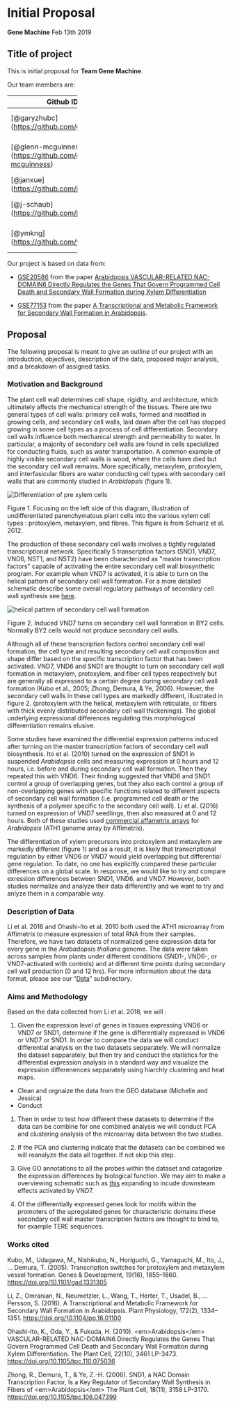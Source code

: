 Initial Proposal
================
**Gene Machine**
Feb 13th 2019

Title of project
----------------

This is initial proposal for **Team Gene Machine**.

Our team members are:

<table style="width:32%;">
<colgroup>
<col width="13%" />
<col width="18%" />
</colgroup>
<thead>
<tr class="header">
<th>Github ID</th>
<th>Name</th>
</tr>
</thead>
<tbody>
<tr class="odd">
<td><span class="citation">[@garyzhubc]</span>(<a href="https://github.com/garyzhubc" class="uri">https://github.com/garyzhubc</a>)</td>
<td>Gary / Peiyuan Zhu (MSc, Statistics)</td>
</tr>
<tr class="even">
<td><span class="citation">[@glenn-mcguinness]</span>(<a href="https://github.com/glenn-mcguinness" class="uri">https://github.com/glenn-mcguinness</a>)</td>
<td>Glenn McGuinness (MSc, Statistics)</td>
</tr>
<tr class="odd">
<td><span class="citation">[@janxue]</span>(<a href="https://github.com/janxue" class="uri">https://github.com/janxue</a>)</td>
<td>Jan Xue (MSc, Botany)</td>
</tr>
<tr class="even">
<td><span class="citation">[@j-schaub]</span>(<a href="https://github.com/j-schaub" class="uri">https://github.com/j-schaub</a>)</td>
<td>Jessica Schaub (MSc, Oceanography)</td>
</tr>
<tr class="odd">
<td><span class="citation">[@ymkng]</span>(<a href="https://github.com/ymkng" class="uri">https://github.com/ymkng</a>)</td>
<td>Michelle Kang (MSc, Bioinformatics)</td>
</tr>
</tbody>
</table>

Our project is based on data from:

-   [GSE20586](https://bit.ly/2UEOxqj) from the paper [Arabidopsis VASCULAR-RELATED NAC-DOMAIN6 Directly Regulates the Genes That Govern Programmed Cell Death and Secondary Wall Formation during Xylem Differentiation](https://bit.ly/2WJtnJI)

-   [GSE77153](https://bit.ly/2t3Egbv) from the paper [A Transcriptional and Metabolic Framework for Secondary Wall Formation in Arabidopsis](https://bit.ly/2Txs0vk).

Proposal
--------

The following proposal is meant to give an outline of our project with an introduction, objectives, description of the data, proposed major analysis, and a breakdown of assigned tasks.

### Motivation and Background

The plant cell wall determines cell shape, rigidity, and architecture, which ultimately affects the mechanical strength of the tissues. There are two general types of cell walls: primary cell walls, formed and modified in growing cells, and secondary cell walls, laid down after the cell has stopped growing in some cell types as a process of cell differentiation. Secondary cell walls influence both mechanical strength and permeability to water. In particular, a majority of secondary cell walls are found in cells specialized for conducting fluids, such as water transportation. A common example of highly visible secondary cell walls is wood, where the cells have died but the secondary cell wall remains. More specifically, metaxylem, protoxylem, and interfasicular fibers are water conducting cell types with secondary cell walls that are commonly studied in *Arabidopsis* (figure 1).

![Differentiation of pre xylem cells](https://bit.ly/2Bo7QNr)

Figure 1. Focusing on the left side of this diagram, illustration of undifferentiated parenchymatous plant cells into the various xylem cell types : protoxylem, metaxylem, and fibres. This figure is from Schuetz et al. 2012.

The production of these secondary cell walls involves a tightly regulated transcriptional network. Specifically 5 transcription factors (SND1, VND7, VND6, NST1, and NST2) have been characterized as "master transcription factors" capable of activating the entire secondary cell wall biosynthetic program. For example when VND7 is activated, it is able to turn on the helical pattern of secondary cell wall formation. For a more detailed schematic describe some overall regulatory pathways of secondary cell wall synthesis see [here](https://bit.ly/2RDoEFt).

![helical pattern of secondary cell wall formation](https://bit.ly/2GbXSTv)

Figure 2. Induced VND7 turns on secondary cell wall formation in BY2 cells. Normally BY2 cells would not produce secondary cell walls.

Although all of these transcription factors control secondary cell wall formation, the cell type and resulting secondary cell wall composition and shape differ based on the specific transcription factor that has been activated. VND7, VND6 and SND1 are thought to turn on secondary cell wall formation in metaxylem, protoxylem, and fiber cell types respectively but are generally all expressed to a certain degree during secondary cell wall formation (Kubo et al., 2005; Zhong, Demura, & Ye, 2006). However, the secondary cell walls in these cell types are markedly different, illustrated in figure 2. (protoxylem with the helical, metaxylem with reticulate, or fibers with thick evenly distributed secondary cell wall thickenings). The global underlying expressional differences regulating this morphological differentiation remains elusive.

Some studies have examined the differential expression patterns induced after turning on the master transcription factors of secondary cell wall biosynthesis. Ito et al. (2010) turned on the expression of SND1 in suspended *Arabidopsis* cells and measuring expression at 0 hours and 12 hours, i.e. before and during secondary cell wall formation. Then they repeated this with VND6. Their finding suggested that VND6 and SND1 control a group of overlapping genes, but they also each control a group of non-overlapping genes with specific functions related to different aspects of secondary cell wall formation (i.e. programmed cell death or the synthesis of a polymer specific to the secondary cell wall). Li et al. (2016) turned on expression of VND7 seedlings, then also measured at 0 and 12 hours. Both of these studies used [commercial affametrix arrays](https://bit.ly/2MN380j) for *Arabidopsis* (ATH1 genome array by Affimetrix).

The differentiation of xylem precursors into protoxylem and metaxylem are markedly different (figure 1) and as a result, it is likely that transcriptional regulation by either VND6 or VND7 would yield overlapping but differential gene regulation. To date, no one has explicitly compared these particular differences on a global scale. In response, we would like to try and compare exression differences between SND1, VND6, and VND7. However, both studies normalize and analyze their data differentlty and we want to try and anlyze them in a comparable way.

### Description of Data

Li et al. 2016 and Ohashi-Ito et al. 2010 both used the ATH1 microarray from Affimetrix to measure expression of total RNA from their samples. Therefore, we have two datasets of normalized gene expression data for every gene in the *Arabadopsis thaliana* genome. The data were taken across samples from plants under different conditions (SND1-, VND6-, or VND7-activated with controls) and at different time points during secondary cell wall production (0 and 12 hrs). For more information about the data format, please see our “[Data](https://github.com/glenn-mcguinness/gene_machine/tree/master/data)” subdirectory.

### Aims and Methodology

Based on the data collected from Li et al. 2018, we will :

1.  Given the expression level of genes in tissues expressing VND6 or VND7 or SND1, determine if the gene is differentially expressed in VND6 or VND7 or SND1. In order to compare the data we will conduct differential analysis on the two datasets sepparately. We will normalize the dataset sepparately, but then try and conduct the statistics for the differential expression analysis in a standard way and visualize the expression differenences sepparately using hiarchly clustering and heat maps.

-   Clean and orgnaize the data from the GEO database (Michelle and Jessica)
-   Conduct

1.  Then in order to test how different these datasets to determine if the data can be combine for one combined analysis we will conduct PCA and clustering analysis of the microarray data between the two studies.

2.  If the PCA and clustering indicate that the datasets can be combined we will reanalyze the data all together. If not skip this step.

3.  Give GO annotations to all the probes within the dataset and catagorize the expression differences by biological function. We may aim to make a overviewing schematic such as [this](http://www.plantcell.org/content/plantcell/22/10/3461/F8.large.jpg?width=800&height=600&carousel=1) expanding to incude downsteam effects activated by VND7.

4.  Of the differentially expressed genes look for motifs within the promoters of the upregulated genes for characteristic domains these secondary cell wall master transcription factors are thought to bind to, for example TERE sequences.

### Works cited

Kubo, M., Udagawa, M., Nishikubo, N., Horiguchi, G., Yamaguchi, M., Ito, J., … Demura, T. (2005). Transcription switches for protoxylem and metaxylem vessel formation. Genes & Development, 19(16), 1855–1860. <https://doi.org/10.1101/gad.1331305>

Li, Z., Omranian, N., Neumetzler, L., Wang, T., Herter, T., Usadel, B., … Persson, S. (2016). A Transcriptional and Metabolic Framework for Secondary Wall Formation in Arabidopsis. Plant Physiology, 172(2), 1334–1351. <https://doi.org/10.1104/pp.16.01100>

Ohashi-Ito, K., Oda, Y., & Fukuda, H. (2010). &lt;em&gt;Arabidopsis&lt;/em&gt; VASCULAR-RELATED NAC-DOMAIN6 Directly Regulates the Genes That Govern Programmed Cell Death and Secondary Wall Formation during Xylem Differentiation. The Plant Cell, 22(10), 3461 LP-3473. <https://doi.org/10.1105/tpc.110.075036>

Zhong, R., Demura, T., & Ye, Z.-H. (2006). SND1, a NAC Domain Transcription Factor, Is a Key Regulator of Secondary Wall Synthesis in Fibers of &lt;em&gt;Arabidopsis&lt;/em&gt; The Plant Cell, 18(11), 3158 LP-3170. <https://doi.org/10.1105/tpc.106.047399>
